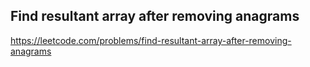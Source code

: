 ## Find resultant array after removing anagrams
https://leetcode.com/problems/find-resultant-array-after-removing-anagrams
